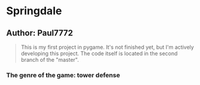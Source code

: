# Springdale 

## Author: Paul7772

> This is my first project in pygame. It's not 
> finished yet, but I'm actively developing 
> this project.  The code itself is 
> located in the second branch of the "master".

### The genre of the game: tower defense
